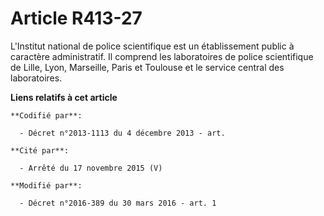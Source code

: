 # Article R413-27

L'Institut national de police scientifique est un établissement public à caractère administratif. Il comprend les
laboratoires de police scientifique de Lille, Lyon, Marseille, Paris et Toulouse          et le service central des
laboratoires.

**Liens relatifs à cet article**

	**Codifié par**:

	  - Décret n°2013-1113 du 4 décembre 2013 - art.

	**Cité par**:

	  - Arrêté du 17 novembre 2015 (V)

	**Modifié par**:

	  - Décret n°2016-389 du 30 mars 2016 - art. 1
